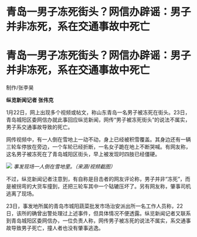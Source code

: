 # 青岛一男子冻死街头？网信办辟谣：男子并非冻死，系在交通事故中死亡

# 青岛一男子冻死街头？网信办辟谣：男子并非冻死，系在交通事故中死亡

制作/张李昊

**纵览新闻记者 张伟克**

1月22日，网上出现多个视频或帖文，称山东青岛一名男子被冻死在街头。23日，青岛城阳区委网信办就此事回应纵览新闻，网传“男子被冻死街头”的说法不属实，男子系交通事故导致的死亡。

网传视频中，有一人倒在雪地上一动不动，身上已经被积雪覆盖。其身边还有一辆三轮车停放在旁边，一个车轮已经折断，一名女子跪在地上不断哭喊。有网友称，这名男子被冻死在了青岛城阳区街头，早上被发现时四肢已经僵硬。

![](https://inews.gtimg.com/om_bt/OrfnRnPHKX4hn0m8b71tEHEtureqiKak6OCTEroMrOPy0AA/1000)
_事发现场一人倒在雪地里。（来源/视频截图）_

不过，纵览新闻记者注意到，有自称是目击者的网友评论称，男子并非“冻死”，而是被拐弯的大货车撞到，还把三轮车其中一个轱辘压坏了。另有网友称，肇事司机逃离了现场。

23日，事发地所属的青岛市城阳蔬菜批发市场治安派出所一名工作人员称，22日，该所的确曾出警处理过上述事件，但具体情况不便透露。纵览新闻记者又联系到青岛城阳区委网信办，一位负责人称，网传男子被冻死的说法不属实，系交通事故导致男子死亡，撞人者也没有肇事逃逸。

